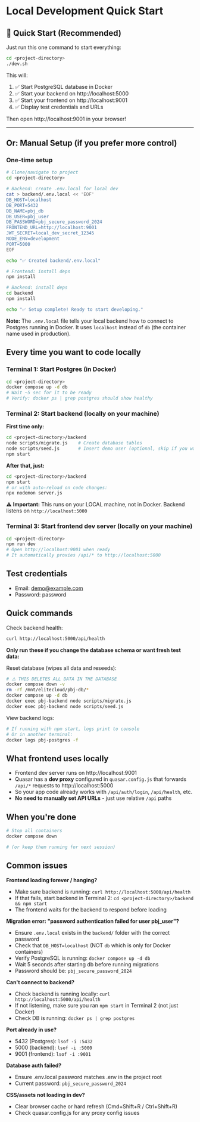 # Local Development Quick Start

## 🚀 Quick Start (Recommended)

Just run this one command to start everything:

```bash
cd <project-directory>
./dev.sh
```

This will:
1. ✅ Start PostgreSQL database in Docker
2. ✅ Start your backend on http://localhost:5000
3. ✅ Start your frontend on http://localhost:9001
4. ✅ Display test credentials and URLs

Then open http://localhost:9001 in your browser!

---

## Or: Manual Setup (if you prefer more control)

### One-time setup

```bash
# Clone/navigate to project
cd <project-directory>

# Backend: create .env.local for local dev
cat > backend/.env.local << 'EOF'
DB_HOST=localhost
DB_PORT=5432
DB_NAME=pbj_db
DB_USER=pbj_user
DB_PASSWORD=pbj_secure_password_2024
FRONTEND_URL=http://localhost:9001
JWT_SECRET=local_dev_secret_12345
NODE_ENV=development
PORT=5000
EOF

echo "✅ Created backend/.env.local"

# Frontend: install deps
npm install

# Backend: install deps
cd backend
npm install

echo "✅ Setup complete! Ready to start developing."
```

**Note:** The `.env.local` file tells your local backend how to connect to Postgres running in Docker. It uses `localhost` instead of `db` (the container name used in production).

## Every time you want to code locally

### Terminal 1: Start Postgres (in Docker)
```bash
cd <project-directory>
docker compose up -d db
# Wait ~5 sec for it to be ready
# Verify: docker ps | grep postgres should show healthy
```

### Terminal 2: Start backend (locally on your machine)

**First time only:**
```bash
cd <project-directory>/backend
node scripts/migrate.js    # Create database tables
node scripts/seed.js       # Insert demo user (optional, skip if you want to register your own)
npm start
```

**After that, just:**
```bash
cd <project-directory>/backend
npm start
# or with auto-reload on code changes:
npx nodemon server.js
```

⚠️ **Important:** This runs on your LOCAL machine, not in Docker. Backend listens on `http://localhost:5000`

### Terminal 3: Start frontend dev server (locally on your machine)
```bash
cd <project-directory>
npm run dev
# Open http://localhost:9001 when ready
# It automatically proxies /api/* to http://localhost:5000
```

## Test credentials
- Email: demo@example.com
- Password: password

## Quick commands

Check backend health:
```bash
curl http://localhost:5000/api/health
```

**Only run these if you change the database schema or want fresh test data:**

Reset database (wipes all data and reseeds):
```bash
# ⚠️ THIS DELETES ALL DATA IN THE DATABASE
docker compose down -v
rm -rf /mnt/elitecloud/pbj-db/*
docker compose up -d db
docker exec pbj-backend node scripts/migrate.js
docker exec pbj-backend node scripts/seed.js
```

View backend logs:
```bash
# If running with npm start, logs print to console
# Or in another terminal:
docker logs pbj-postgres -f
```

## What frontend uses locally
- Frontend dev server runs on http://localhost:9001
- Quasar has a **dev proxy** configured in `quasar.config.js` that forwards `/api/*` requests to http://localhost:5000
- So your app code already works with `/api/auth/login`, `/api/health`, etc.
- **No need to manually set API URLs** - just use relative `/api` paths

## When you're done
```bash
# Stop all containers
docker compose down

# (or keep them running for next session)
```

## Common issues

**Frontend loading forever / hanging?**
- Make sure backend is running: `curl http://localhost:5000/api/health`
- If that fails, start backend in Terminal 2: `cd <project-directory>/backend && npm start`
- The frontend waits for the backend to respond before loading

**Migration error: "password authentication failed for user pbj_user"?**
- Ensure `.env.local` exists in the `backend/` folder with the correct password
- Check that `DB_HOST=localhost` (NOT `db` which is only for Docker containers)
- Verify PostgreSQL is running: `docker compose up -d db`
- Wait 5 seconds after starting db before running migrations
- Password should be: `pbj_secure_password_2024`

**Can't connect to backend?**
- Check backend is running locally: `curl http://localhost:5000/api/health`
- If not listening, make sure you ran `npm start` in Terminal 2 (not just Docker)
- Check DB is running: `docker ps | grep postgres`

**Port already in use?**
- 5432 (Postgres): `lsof -i :5432`
- 5000 (backend): `lsof -i :5000`
- 9001 (frontend): `lsof -i :9001`

**Database auth failed?**
- Ensure .env.local password matches .env in the project root
- Current password: `pbj_secure_password_2024`

**CSS/assets not loading in dev?**
- Clear browser cache or hard refresh (Cmd+Shift+R / Ctrl+Shift+R)
- Check quasar.config.js for any proxy config issues
